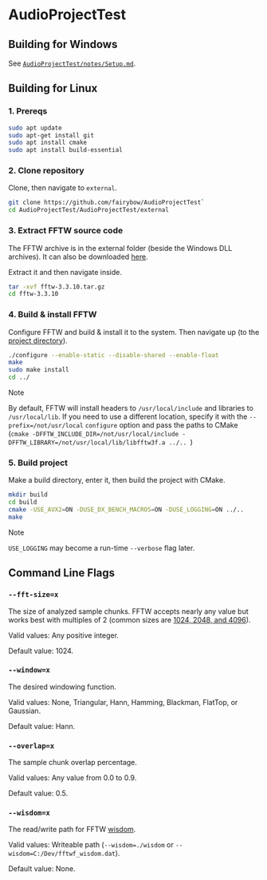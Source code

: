 # AudioProjectTest

## Building for Windows

See [`AudioProjectTest/notes/Setup.md`](AudioProjectTest/notes/Setup.md).

## Building for Linux

### 1. Prereqs

```bash
sudo apt update
sudo apt-get install git
sudo apt install cmake
sudo apt install build-essential
```

### 2. Clone repository

Clone, then navigate to `external`.

```bash
git clone https://github.com/fairybow/AudioProjectTest`
cd AudioProjectTest/AudioProjectTest/external
```

### 3. Extract FFTW source code

The FFTW archive is in the external folder (beside the Windows DLL archives). It can also be downloaded [here](https://www.fftw.org/download.html).

Extract it and then navigate inside.

```bash
tar -xvf fftw-3.3.10.tar.gz
cd fftw-3.3.10
```

### 4. Build & install FFTW

Configure FFTW and build & install it to the system. Then navigate up (to the [project directory](AudioProjectTest)).

```bash
./configure --enable-static --disable-shared --enable-float
make
sudo make install
cd ../
```

> [!NOTE]
> By default, FFTW will install headers to `/usr/local/include` and libraries to `/usr/local/lib`. If you need to use a different location, specify it with the `--prefix=/not/usr/local` `configure` option and pass the paths to CMake (`cmake -DFFTW_INCLUDE_DIR=/not/usr/local/include -DFFTW_LIBRARY=/not/usr/local/lib/libfftw3f.a ../..
`)

### 5. Build project

Make a build directory, enter it, then build the project with CMake.

```bash
mkdir build
cd build
cmake -USE_AVX2=ON -DUSE_DX_BENCH_MACROS=ON -DUSE_LOGGING=ON ../..
make
```

> [!NOTE]
> `USE_LOGGING` may become a run-time `--verbose` flag later.

## Command Line Flags

### `--fft-size=x`

The size of analyzed sample chunks. FFTW accepts nearly any value but works best with multiples of 2 (common sizes are [1024, 2048, and 4096](https://dobrian.github.io/cmp/topics/fourier-transform/1.getting-to-the-frequency-domain-theory.html)).

Valid values: Any positive integer.

Default value: 1024.

### `--window=x`

The desired windowing function.

Valid values: None, Triangular, Hann, Hamming, Blackman, FlatTop, or Gaussian.

Default value: Hann.

### `--overlap=x`

The sample chunk overlap percentage.

Valid values: Any value from 0.0 to 0.9.

Default value: 0.5.

### `--wisdom=x`

The read/write path for FFTW [wisdom](https://fftw.org/fftw3_doc/Words-of-Wisdom_002dSaving-Plans.html).

Valid values: Writeable path (`--wisdom=./wisdom` or `--wisdom=C:/Dev/fftwf_wisdom.dat`).

Default value: None.
